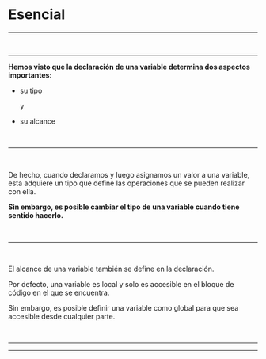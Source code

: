 # **Esencial**

---

<br>

---

**Hemos visto que la declaración de una variable determina dos aspectos importantes:**

- su tipo

    y
    
- su alcance

<br>

---

<br>

De hecho, cuando declaramos y luego asignamos un valor a una variable, esta adquiere un tipo que define las operaciones que se pueden realizar con ella.

**Sin embargo, es posible cambiar el tipo de una variable cuando tiene sentido hacerlo.**

<br>

---

<br>

El alcance de una variable también se define en la declaración.

Por defecto, una variable es local y solo es accesible en el bloque de código en el que se encuentra.

Sin embargo, es posible definir una variable como global para que sea accesible desde cualquier parte.

<br>

---

---